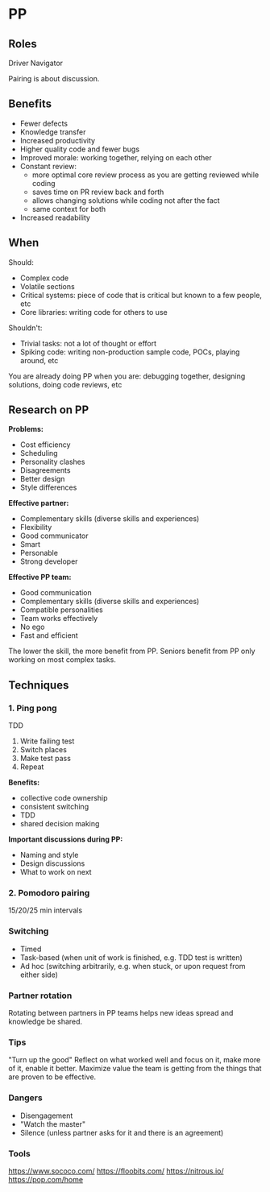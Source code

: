 # PP

## Roles
Driver
Navigator

Pairing is about discussion.

## Benefits

- Fewer defects
- Knowledge transfer
- Increased productivity
- Higher quality code and fewer bugs
- Improved morale: working together, relying on each other
- Constant review:
  + more optimal core review process as you are getting reviewed while coding
  + saves time on PR review back and forth
  + allows changing solutions while coding not after the fact
  + same context for both
- Increased readability

## When

Should:
- Complex code
- Volatile sections
- Critical systems: piece of code that is critical but known to a few people, etc
- Core libraries: writing code for others to use

Shouldn't:
- Trivial tasks: not a lot of thought or effort
- Spiking code: writing non-production sample code, POCs, playing around, etc

You are already doing PP when you are: debugging together, designing solutions, doing code reviews, etc

## Research on PP

__Problems:__
- Cost efficiency
- Scheduling
- Personality clashes
- Disagreements
- Better design
- Style differences

__Effective partner:__
- Complementary skills (diverse skills and experiences)
- Flexibility
- Good communicator
- Smart
- Personable
- Strong developer

__Effective PP team:__
- Good communication
- Complementary skills (diverse skills and experiences)
- Compatible personalities
- Team works effectively
- No ego
- Fast and efficient

The lower the skill, the more benefit from PP.
Seniors benefit from PP only working on most complex tasks.

## Techniques

### 1. Ping pong

TDD

1. Write failing test
2. Switch places
3. Make test pass
4. Repeat

__Benefits:__
- collective code ownership
- consistent switching
- TDD
- shared decision making

__Important discussions during PP:__
- Naming and style
- Design discussions
- What to work on next

### 2. Pomodoro pairing

15/20/25 min intervals

### Switching

- Timed
- Task-based (when unit of work is finished, e.g. TDD test is written)
- Ad hoc (switching arbitrarily, e.g. when stuck, or upon request from either side)

### Partner rotation

Rotating between partners in PP teams helps new ideas spread and knowledge be shared.

### Tips

"Turn up the good"
Reflect on what worked well and focus on it, make more of it, enable it better.
Maximize value the team is getting from the things that are proven to be effective.

### Dangers

- Disengagement
- "Watch the master"
- Silence (unless partner asks for it and there is an agreement)

### Tools

https://www.sococo.com/
https://floobits.com/
https://nitrous.io/
https://pop.com/home
